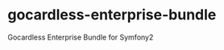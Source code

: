 gocardless-enterprise-bundle
============================

Gocardless Enterprise Bundle for Symfony2
